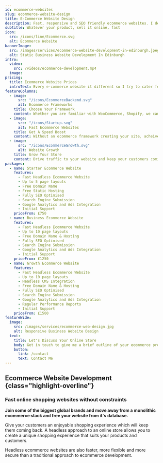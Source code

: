 ```yaml
---
id: ecommerce-websites
slug: ecommerce-website-design
title: E-Commerce Website Design
description: Fast, responsive and SEO friendly ecommerce websites. I design and develop custom ecommerce websites for businesses of all sizes.
subtitle: Whatever your product, sell it online, fast
icon:
  src: /icons/line/Ecommerce.svg
  alt: Ecommerce Website
bannerImage:
  src: /images/services/ecommerce-website-development-in-edinburgh.jpeg
  alt: Static Business Website Development In Edinburgh
intro:
  video:
    src: /videos/ecommerce-development.mp4
  image:
pricing:
  title: Ecommerce Website Prices
  introText: Every e-commerce website it different so I try to cater for all online shops of all sizes.
featureColumns:
  - image:
      src: "/icons/EcommerceBackend.svg"
      alt: Ecommerce Frameworks
    title: Choose Your Framework
    content: Whether you are familiar with WooCommerce, Shopify, we can hook into any ecommerce backend service you like.
  - image:
      src: "/icons/Startup.svg"
      alt: Fast Ecommerce Websites
    title: Get A Speed Boost
    content: Without an ecommerce framework creating your site, acheive a speed boost which will delight your customers.
  - image:
      src: "/icons/EcommerceGrowth.svg"
      alt: Website Growth
    title: Grow Your Store
    content: Drive traffic to your website and keep your customers coming back again and again.
packages:
  - name: Starter Ecommerce Website
    features:
      - Fast Headless Ecommerce Website
      - Up to 5 page layouts
      - Free Domain Name
      - Free Static Hosting
      - Fully SEO Optimised
      - Search Engine Submission
      - Google Analytics and Ads Integration
      - Initial Support
    priceFrom: £750
  - name: Business Ecommerce Website
    features:
      - Fast Headless Ecommerce Website
      - Up to 10 page layouts
      - Free Domain Name & Hosting
      - Fully SEO Optimised
      - Search Engine Submission
      - Google Analytics and Ads Integration
      - Initial Support
    priceFrom: £1250
  - name: Growth Ecommerce Website
    features:
      - Fast Headless Ecommerce Website
      - Up to 10 page layouts
      - Headless CMS Integration
      - Free Domain Name & Hosting
      - Fully SEO Optimised
      - Search Engine Submission
      - Google Analytics and Ads Integration
      - Regular Performance Reports
      - Initial Support
    priceFrom: £1500
featureWide:
  image:
    src: /images/services/ecommerce-web-design.jpg
    alt: Responsive Business Website Design
  text:
    title: Let's Discuss Your Online Store
    body: Get in touch to give me a brief outline of your ecommerce project and we can schedule in a chat to discuss what the best, most cost effective option is for you.
    button:
      link: /contact
      text: Contact Me
---
```


## Ecommerce Website Development {class="highlight-overline"}

### Fast online shopping websites without constraints

**Join some of the biggest global brands and move away from a monolithic ecommerce stack and free your website from it's database.**

Give your customers an enjoyable shopping experience which will keep them coming back. A headless approach to an online store allows you to create a unique shopping experience that suits your products and customers.

Headless ecommerce websites are also faster, more flexible and more secure than a traditional approach to ecommerce development.
